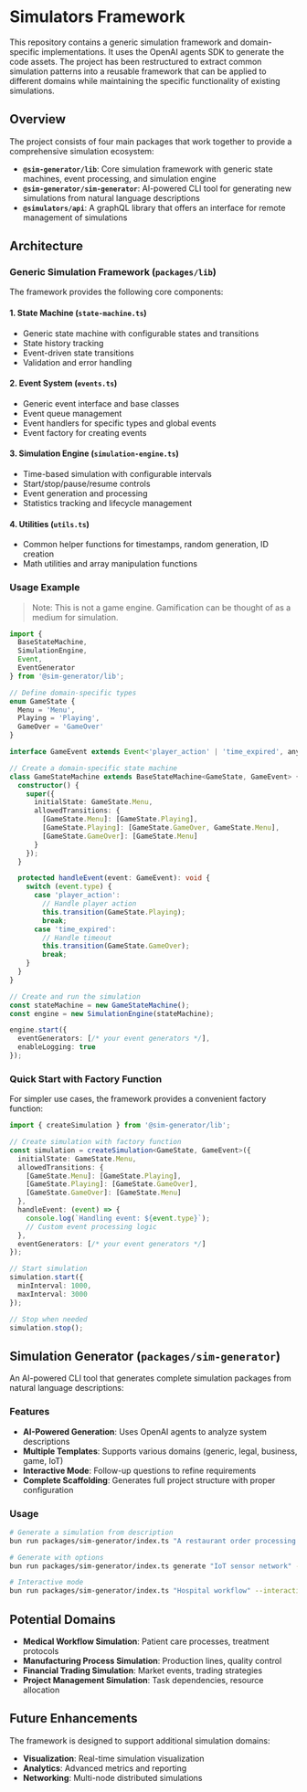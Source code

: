 # Simulators Framework

This repository contains a generic simulation framework and domain-specific implementations. It uses the OpenAI agents SDK to generate the code assets.
The project has been restructured to extract common simulation patterns into a reusable framework that can be applied to different domains while maintaining the specific functionality of existing simulations.

## Overview

The project consists of four main packages that work together to provide a comprehensive simulation ecosystem:

- **`@sim-generator/lib`**: Core simulation framework with generic state machines, event processing, and simulation engine
- **`@sim-generator/sim-generator`**: AI-powered CLI tool for generating new simulations from natural language descriptions
- **`@simulators/api`**: A graphQL library that offers an interface for remote management of simulations

## Architecture

### Generic Simulation Framework (`packages/lib`)

The framework provides the following core components:

#### 1. **State Machine** (`state-machine.ts`)
- Generic state machine with configurable states and transitions
- State history tracking
- Event-driven state transitions
- Validation and error handling

#### 2. **Event System** (`events.ts`)
- Generic event interface and base classes
- Event queue management
- Event handlers for specific types and global events
- Event factory for creating events

#### 3. **Simulation Engine** (`simulation-engine.ts`)
- Time-based simulation with configurable intervals
- Start/stop/pause/resume controls
- Event generation and processing
- Statistics tracking and lifecycle management

#### 4. **Utilities** (`utils.ts`)
- Common helper functions for timestamps, random generation, ID creation
- Math utilities and array manipulation functions

### Usage Example

> Note: This is not a game engine. Gamification can be thought of as a medium for simulation.

```typescript
import { 
  BaseStateMachine, 
  SimulationEngine, 
  Event, 
  EventGenerator 
} from '@sim-generator/lib';

// Define domain-specific types
enum GameState {
  Menu = 'Menu',
  Playing = 'Playing',
  GameOver = 'GameOver'
}

interface GameEvent extends Event<'player_action' | 'time_expired', any> {}

// Create a domain-specific state machine
class GameStateMachine extends BaseStateMachine<GameState, GameEvent> {
  constructor() {
    super({
      initialState: GameState.Menu,
      allowedTransitions: {
        [GameState.Menu]: [GameState.Playing],
        [GameState.Playing]: [GameState.GameOver, GameState.Menu],
        [GameState.GameOver]: [GameState.Menu]
      }
    });
  }

  protected handleEvent(event: GameEvent): void {
    switch (event.type) {
      case 'player_action':
        // Handle player action
        this.transition(GameState.Playing);
        break;
      case 'time_expired':
        // Handle timeout
        this.transition(GameState.GameOver);
        break;
    }
  }
}

// Create and run the simulation
const stateMachine = new GameStateMachine();
const engine = new SimulationEngine(stateMachine);

engine.start({
  eventGenerators: [/* your event generators */],
  enableLogging: true
});
```

### Quick Start with Factory Function

For simpler use cases, the framework provides a convenient factory function:

```typescript
import { createSimulation } from '@sim-generator/lib';

// Create simulation with factory function
const simulation = createSimulation<GameState, GameEvent>({
  initialState: GameState.Menu,
  allowedTransitions: {
    [GameState.Menu]: [GameState.Playing],
    [GameState.Playing]: [GameState.GameOver],
    [GameState.GameOver]: [GameState.Menu]
  },
  handleEvent: (event) => {
    console.log(`Handling event: ${event.type}`);
    // Custom event processing logic
  },
  eventGenerators: [/* your event generators */]
});

// Start simulation
simulation.start({
  minInterval: 1000,
  maxInterval: 3000
});

// Stop when needed
simulation.stop();
```

## Simulation Generator (`packages/sim-generator`)

An AI-powered CLI tool that generates complete simulation packages from natural language descriptions:

### Features
- **AI-Powered Generation**: Uses OpenAI agents to analyze system descriptions
- **Multiple Templates**: Supports various domains (generic, legal, business, game, IoT)
- **Interactive Mode**: Follow-up questions to refine requirements
- **Complete Scaffolding**: Generates full project structure with proper configuration

### Usage
```bash
# Generate a simulation from description
bun run packages/sim-generator/index.ts "A restaurant order processing system"

# Generate with options
bun run packages/sim-generator/index.ts generate "IoT sensor network" --template iot --verbose

# Interactive mode
bun run packages/sim-generator/index.ts "Hospital workflow" --interactive
```

## Potential Domains
- **Medical Workflow Simulation**: Patient care processes, treatment protocols
- **Manufacturing Process Simulation**: Production lines, quality control
- **Financial Trading Simulation**: Market events, trading strategies
- **Project Management Simulation**: Task dependencies, resource allocation

## Future Enhancements
The framework is designed to support additional simulation domains:
- **Visualization**: Real-time simulation visualization
- **Analytics**: Advanced metrics and reporting
- **Networking**: Multi-node distributed simulations

